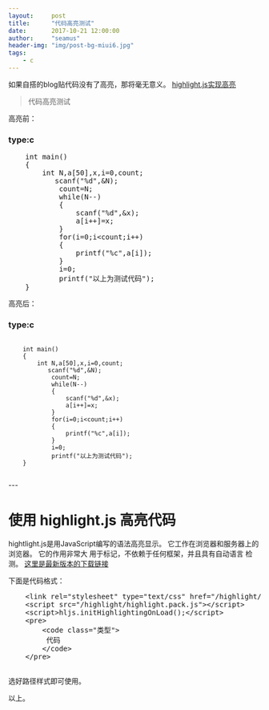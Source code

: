 ```yaml
---
layout:     post
title:      "代码高亮测试"
date:       2017-10-21 12:00:00
author:     "seamus"
header-img: "img/post-bg-miui6.jpg"
tags:
    - c
---
```

<link rel="stylesheet" type="text/css" href="/highlight/styles/vs2015.css">
<script src="/highlight/highlight.pack.js"></script>
<script>hljs.initHighlightingOnLoad();</script>

如果自搭的blog贴代码没有了高亮，那将毫无意义。
[highlight.js实现高亮](#build) 
>代码高亮测试

高亮前：
<h3>type:c</h3>
<pre>
    int main()
    {
        int N,a[50],x,i=0,count;
           scanf("%d",&N);
            count=N;
            while(N--)
            {
                scanf("%d",&x);
                a[i++]=x;
            }
            for(i=0;i&lt;count;i++)
            {
                printf("%c",a[i]);
            }
            i=0;
            printf("以上为测试代码");
    }    
</pre>

高亮后：
<h3>type:c</h3>
<pre>
    <code class="c">
    int main()
    {
        int N,a[50],x,i=0,count;
           scanf("%d",&N);
            count=N;
            while(N--)
            {
                scanf("%d",&x);
                a[i++]=x;
            }
            for(i=0;i&lt;count;i++)
            {
                printf("%c",a[i]);
            }
            i=0;
            printf("以上为测试代码");
    }
    </code>
</pre>

<p class="build"></p>
---
<h1>使用 highlight.js 高亮代码</h1>

hightlight.js是用JavaScript编写的语法高亮显示。
它工作在浏览器和服务器上的浏览器。
它的作用非常大
用于标记，不依赖于任何框架，并且具有自动语言
检测。
<a href="https://highlightjs.org/">这里是最新版本的下载链接</a>

下面是代码格式：
<pre>
    &lt;link rel="stylesheet" type="text/css" href="/highlight/styles/vs2015.css"&gt;
    &lt;script src="/highlight/highlight.pack.js"&gt;&lt;/script&gt;
    &lt;script>hljs.initHighlightingOnLoad();&lt;/script&gt;
    &lt;pre&gt;
        &lt;code class="类型"&gt;
         代码   
        &lt;/code&gt;
    &lt;/pre&gt;

</pre>
选好路径样式即可使用。

 以上。